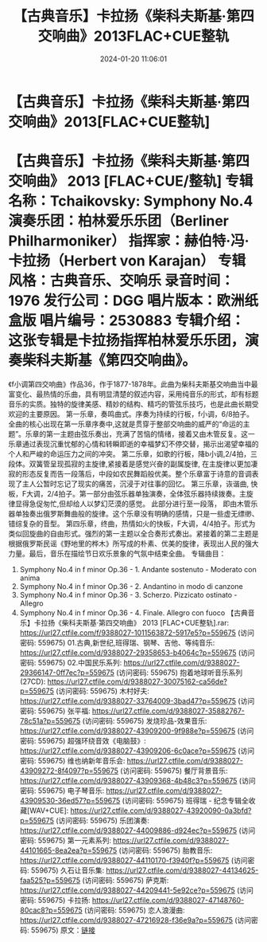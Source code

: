 ﻿---
title: 【古典音乐】卡拉扬《柴科夫斯基·第四交响曲》2013FLAC+CUE整轨
date: 2024-01-20 11:06:01
categories: 古典音乐、新世纪、纯音雅乐
tags: 纯音雅乐
---
# 【古典音乐】卡拉扬《柴科夫斯基·第四交响曲》2013[FLAC+CUE整轨]

【古典音乐】卡拉扬《柴科夫斯基·第四交响曲》 2013
[FLAC+CUE/整轨]
专辑名称：Tchaikovsky: Symphony No.4
演奏乐团：柏林爱乐乐团（Berliner Philharmoniker）
指挥家：赫伯特·冯·卡拉扬（Herbert von Karajan）
专辑风格：古典音乐、交响乐
录音时间：1976
发行公司：DGG
唱片版本：欧洲纸盒版
唱片编号：2530883
专辑介绍：
这张专辑是卡拉扬指挥柏林爱乐乐团，演奏柴科夫斯基《第四交响曲》。
==========
《f小调第四交响曲》作品36，作于1877-1878年。此曲为柴科夫斯基交响曲当中最富变化、最热情的乐曲，具有明显清楚的叙述内容，采用纯音乐的形式，却有标题音乐的实质。独特的旋律美感、精妙的结构、精巧的管弦乐技巧，也是此曲长期受欢迎的主要原因。
第一乐章，奏鸣曲式。序奏为持续的行板，f小调，6/8拍子。全曲的核心出现在第一乐章序奏中,这就是贯穿于整部交响曲的威严的“命运的主题”。乐章的第一主题由弦乐奏出，充满了苦恼的情绪，接着又由木管反复。这一乐章通过表现沉重忧郁的心情和转瞬即逝的幸福梦幻不停交替，揭示出渴望幸福的个人和严峻的命运压力之间的冲突。
第二乐章，如歌的行板，降b小调,2/4拍，三段体。双簧管呈现孤寂的主旋律,紧接着是感觉兴奋的副属旋律,
在主旋律以更加凄寂的形态反复而告一段落后，中段如农民舞蹈般优美。整个乐章富于诗意的音调表现了主人公暂时忘记了现实的痛苦，沉浸于对往事的回忆。
第三乐章，诙谐曲,
快板，F大调，2/4拍子。第一部分由弦乐器单独演奏，全体弦乐器持续拨奏。主旋律显得急促匆忙,但却给人以梦幻茫漠的感觉。
此部分进行至一段落， 即由木管乐器单独奏出俄罗斯舞曲般的旋律。这个乐章没有明确的感情，只是一些虚无缥缈、错综复杂的音型。
第四乐章，终曲，热情如火的快板，F大调，4/4拍子。形式为类似回旋曲的自由形式。强烈的第一主题以全合奏形式奏出。紧接着的第二主题是根据俄罗斯民谣《野地里的桦木》所写成的朴素、优美的旋律，表现出人民的强大力量。最后，音乐在描绘节日欢乐景象的气氛中结束全曲。
专辑曲目：
01. Symphony No.4 in f minor Op.36 - 1. Andante sostenuto -
Moderato con anima
02. Symphony No.4 in f minor Op.36 - 2. Andantino in modo di
canzone
03. Symphony No.4 in f minor Op.36 - 3. Scherzo. Pizzicato
ostinato - Allegro
04. Symphony No.4 in f minor Op.36 - 4. Finale. Allegro con
fuoco
【古典音乐】卡拉扬《柴科夫斯基·第四交响曲》 2013 [FLAC+CUE整轨].rar: https://url27.ctfile.com/f/9388027-1011563872-5917e5?p=559675
(访问密码: 559675)
01.古典,新世纪,班得瑞、钢琴、吉他、等纯音乐: https://url27.ctfile.com/d/9388027-29358653-b4064c?p=559675
(访问密码: 559675)
02.中国民乐系列: https://url27.ctfile.com/d/9388027-29366147-0ff7ec?p=559675
(访问密码: 559675)
抱着地球听音乐系列(27CD): https://url27.ctfile.com/d/9388027-30075162-ca56de?p=559675
(访问密码: 559675)
木村好夫: https://url27.ctfile.com/d/9388027-33764009-3bad47?p=559675
(访问密码: 559675)
张平福: https://url27.ctfile.com/d/9388027-35882767-78c51a?p=559675
(访问密码: 559675)
发烧珍品-效果音乐: https://url27.ctfile.com/d/9388027-43909200-9f988e?p=559675
(访问密码: 559675)
超强环绕音效《电脑鼓》: https://url27.ctfile.com/d/9388027-43909206-6c0ace?p=559675
(访问密码: 559675)
维也纳新年音乐会: https://url27.ctfile.com/d/9388027-43909272-8f4097?p=559675
(访问密码: 559675)
餐厅背景音乐: https://url27.ctfile.com/d/9388027-43909368-4b48c3?p=559675
(访问密码: 559675)
电子琴音乐: https://url27.ctfile.com/d/9388027-43909530-36ed57?p=559675
(访问密码: 559675)
班得瑞 - 纪念专辑全收藏[WAV+CUE]: https://url27.ctfile.com/d/9388027-43920090-0a3bfd?p=559675
(访问密码: 559675)
乐团演奏: https://url27.ctfile.com/d/9388027-44009886-d924ec?p=559675
(访问密码: 559675)
第一元素系列: https://url27.ctfile.com/d/9388027-44101665-8ea2ea?p=559675
(访问密码: 559675)
胎教音乐: https://url27.ctfile.com/d/9388027-44110170-f3940f?p=559675
(访问密码: 559675)
久石让音乐集: https://url27.ctfile.com/d/9388027-44134625-faa525?p=559675
(访问密码: 559675)
萨克斯: https://url27.ctfile.com/d/9388027-44209441-5e92ce?p=559675
(访问密码: 559675)
卡拉扬: https://url27.ctfile.com/d/9388027-47148760-80cac8?p=559675
(访问密码: 559675)
恋人浪漫曲: https://url27.ctfile.com/d/9388027-47216928-f36e9a?p=559675
(访问密码: 559675)
原文：[链接](https://blog.sina.com.cn/s/blog_1647c7e760103148q.html)